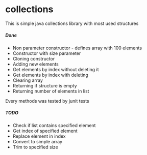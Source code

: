 # collections
<html>
  <body>
This is simple java collections library with most used structures

<h5>Done</h5>
  <ul>
  <li>Non parameter constructor - defines array with 100 elements</li>
  <li>Constructor with size parameter</li>
  <li>Cloning constructor</li>
  <li>Adding new elements</li>
  <li>Get elements by index without deleting it</li>
  <li>Get elements by index with deleting</li>
  <li>Clearing array</li>
  <li>Returning if structure is empty</li>
  <li>Returning number of elements in list</li>
  </ul>
  Every methods was tested by junit tests</br>
<h5>TODO</h5>
  <ul>
  <li>Check if list contains specified element</li>
  <li>Get index of specified element</li>
  <li>Replace element in index</li>
  <li>Convert to simple array</li>
  <li>Trim to specified size</li>
  </ul>
  </body>
</html>

